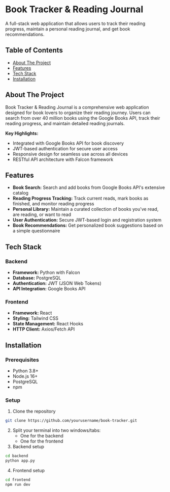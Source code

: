 # Book Tracker & Reading Journal

A full-stack web application that allows users to track their reading progress, maintain a personal reading journal, and get book recommendations.

## Table of Contents

- [About The Project](#about-the-project)
- [Features](#features)
- [Tech Stack](#tech-stack)
- [Installation](#installation)

## About The Project

Book Tracker & Reading Journal is a comprehensive web application designed for book lovers to organize their reading journey. Users can search from over 40 million books using the Google Books API, track their reading progress, and maintain detailed reading journals.

**Key Highlights:**
* Integrated with Google Books API for book discovery
* JWT-based authentication for secure user access
* Responsive design for seamless use across all devices
* RESTful API architecture with Falcon framework

## Features

* **Book Search:** Search and add books from Google Books API's extensive catalog
* **Reading Progress Tracking:** Track current reads, mark books as finished, and monitor reading progress
* **Personal Library:** Maintain a curated collection of books you've read, are reading, or want to read
* **User Authentication:** Secure JWT-based login and registration system
* **Book Recommendations:** Get personalized book suggestions based on a simple questionnaire

## Tech Stack

### Backend
* **Framework:** Python with Falcon
* **Database:** PostgreSQL
* **Authentication:** JWT (JSON Web Tokens)
* **API Integration:** Google Books API

### Frontend
* **Framework:** React 
* **Styling:** Tailwind CSS
* **State Management:** React Hooks
* **HTTP Client:** Axios/Fetch API

## Installation

### Prerequisites
* Python 3.8+
* Node.js 16+
* PostgreSQL
* npm

### Setup

1. Clone the repository
```bash
git clone https://github.com/yourusername/book-tracker.git
```
2. Split your terminal into two windows/tabs:
   - One for the backend
   - One for the frontend
3. Backend setup
```bash
cd backend
python app.py
```
4. Frontend setup
```bash
cd frontend
npm run dev
```
